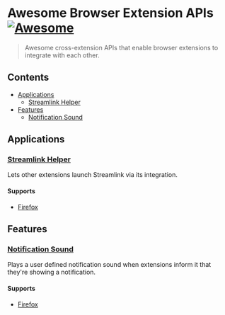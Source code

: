 # Awesome Browser Extension APIs [![Awesome](https://awesome.re/badge.svg)](https://awesome.re)

> Awesome cross-extension APIs that enable browser extensions to integrate with each other.

## Contents
 - [Applications](#applications)
   - [Streamlink Helper](#streamlink-helper)
 - [Features](#features)
   - [Notification Sound](#notification-sound)

## Applications

### [Streamlink Helper](https://github.com/plneappl/streamlink-helper)
Lets other extensions launch Streamlink via its integration.

#### Supports
 - [Firefox](https://addons.mozilla.org/firefox/addon/streamlink_helper/)
 
## Features
 
### [Notification Sound](https://github.com/freaktechnik/notification-sounds)
Plays a user defined notification sound when extensions inform it that they're showing a notification.

#### Supports
 - [Firefox](https://addons.mozilla.org/firefox/addon/notification-sound/?src=github)
